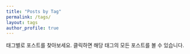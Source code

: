 ```yaml
---
title: "Posts by Tag"
permalink: /tags/
layout: tags
author_profile: true
---
```


태그별로 포스트를 찾아보세요. 클릭하면 해당 태그의 모든 포스트를 볼 수 있습니다.
